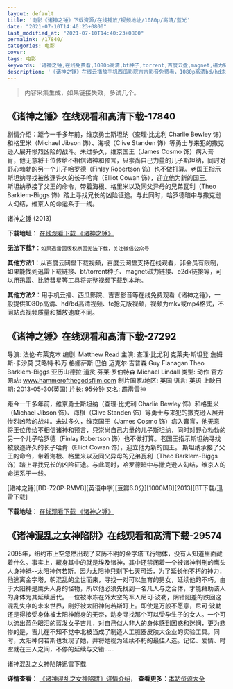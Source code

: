 ```yaml
---
layout: default
title: '电影《诸神之锤》下载资源/在线播放/视频地址/1080p/高清/蓝光'
date: "2021-07-10T14:40:23+0800"
last_modified_at: "2021-07-10T14:40:23+0800"
permalink: /17840/
categories: 电影
cover:
tags: 电影
keywords: '诸神之锤,在线免费看,1080p高清,bt种子,torrent,百度云盘,magnet,磁力链,迅雷下载资源'
description: '《诸神之锤》在线云播放手机西瓜影院吉吉影音免费看，1080p高清bd/hd未删减完整版和tc抢先枪版，mkv/mp4格式，附带bt/torrent种子、magnet/磁力链、百度云盘、网盘资源迅雷下载链接'
---
```


>内容采集生成，如果链接失效，多试几个。


## 《诸神之锤》在线观看和高清下载-17840

剧情介绍：距今一千多年前，维京勇士斯坦纳（查理·比尤利 Charlie Bewley 饰）和格里米（Michael Jibson 饰）、海根（Clive Standen 饰）等勇士与来犯的撒克逊人展开惨烈凶险的战斗。未过多久，维京国王（James Cosmo 饰）病入膏肓，他无意将王位传给不相信诸神和预言，只崇尚自己力量的儿子斯坦纳，同时对野心勃勃的另一个儿子哈罗德（Finlay Robertson 饰）也不做打算。老国王指示斯坦纳寻找被放逐许久的长子哈肯（Elliot Cowan 饰），迎立他为新的国王。  　　斯坦纳承接了父王的命令，带着海根、格里米以及同父异母的兄弟瓦利（Theo Barklem-Biggs 饰）踏上寻找兄长的凶险征途。与此同时，哈罗德暗中与撒克逊人勾结，维京人的命运系于一线。


诸神之锤 (2013)

**下载地址**： [在线观看下载 《诸神之锤》](https://www.btbtdy.me/btdy/dy3382.html) 


**无法下载?**：`如果迅雷因版权原因无法下载，关注微信公众号 `

**其他方法1**：从百度云网盘下载视频，百度云网盘支持在线观看，非会员有限制，如果能找到迅雷下载链接、bt/torrent种子、magnet磁力链接、e2dk链接等，可以用迅雷、比特彗星等工具将完整视频下载到本地。

**其他方法2**：用手机云播、西瓜影院、吉吉影音等在线免费观看《诸神之锤》，一般提供1080p高清、hd/bd高清视频、tc抢先版视频，视频为mkv或mp4格式，不同站点视频质量和播放速度不同。


## 《诸神之锤》在线观看和高清下载-27292

导演: 法伦·布莱克本 编剧: Matthew Read 主演: 查理·比尤利 克莱夫·斯坦登 詹姆斯·卡沙莫 艾略特·科万 格娜萨斯·巴伯 迈克尔·吉普森 Guy Flanagan Theo Barklem-Biggs 亚历山德拉·道灵 芬莱·罗伯特森 Michael Lindall 类型: 动作 官方网站: www.hammerofthegodsfilm.com 制片国家/地区: 英国 语言: 英语 上映日期: 2013-05-30(英国) 片长: 95分钟 又名: 霹雳雷神

距今一千多年前，维京勇士斯坦纳（查理·比尤利 Charlie Bewley 饰）和格里米（Michael Jibson 饰）、海根（Clive Standen 饰）等勇士与来犯的撒克逊人展开惨烈凶险的战斗。未过多久，维京国王（James Cosmo 饰）病入膏肓，他无意将王位传给不相信诸神和预言，只崇尚自己力量的儿子斯坦纳，同时对野心勃勃的另一个儿子哈罗德（Finlay Robertson 饰）也不做打算。老国王指示斯坦纳寻找被放逐许久的长子哈肯（Elliot Cowan 饰），迎立他为新的国王。 斯坦纳承接了父王的命令，带着海根、格里米以及同父异母的兄弟瓦利（Theo Barklem-Biggs 饰）踏上寻找兄长的凶险征途。与此同时，哈罗德暗中与撒克逊人勾结，维京人的命运系于一线。


[诸神之锤][BD-720P-RMVB][英语中字][豆瓣6.0分][1000MB][2013][BT下载/迅雷下载]

**下载地址**： [在线观看下载 《诸神之锤》](https://www.btdx8.com/torrent/hammer_of_the_gods_2013.html) 


## 《诸神混乱之女神陷阱》在线观看和高清下载-29574

2095年，纽约市上空忽然出现了来历不明的金字塔飞行物体，没有人知道里面藏着什么。事实上，藏身其中的就是埃及诸神，其中还禁闭着一个被诸神判刑的鹰头人身神袛--太阳神何若斯。因为太阳神只剩下七天可活，为了延长他不朽的神力，他逃离金字塔，朝混乱的尘世而来，寻找一对可以生育的男女，延续他的不朽。由于太阳神是鹰头人身的怪物，所以他必须先找到一名凡人与之合体，才能藉助该人的身体为其延续后代。一位被冰冻在外太空的军人尼可&middot;波勒，阴错阳差的跌回这混乱失序的未来世界，刚好被太阳神何若斯盯上。即使是万般不愿意，尼可·波勒还是得接受身体被太阳神附身的无奈，动身寻找那个可以受孕生子的女人。一个可以流出蓝色眼泪的蓝发女子吉儿，对自己似人非人的身体感到困惑和迷惘，更为悲惨的是，吉儿在不知不觉中北被当成了制造人工脏器皮肤大企业的实验工具。同时，太阳神何若斯也发现了她，并将她视为延续不朽的最佳人选。记忆、爱情、时空就在三人之间，不停的延续与交错……


诸神混乱之女神陷阱迅雷下载

**详情查看**： [《诸神混乱之女神陷阱》详情介绍](/movie/29574/)， **查看更多**：[本站资源大全](/movie/t/all/)

